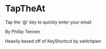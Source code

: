 TapTheAt
=================

Tap the '@' key to quickly enter your email

By Phillip Tennen

Heavily based off of KeyShortcut by switchpwn
